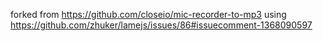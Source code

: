 forked from https://github.com/closeio/mic-recorder-to-mp3
using https://github.com/zhuker/lamejs/issues/86#issuecomment-1368090597
